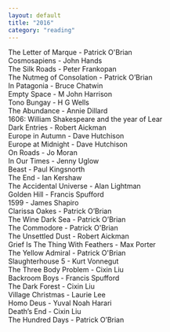 ```yaml
---
layout: default
title: "2016"
category: "reading"
---
```


The Letter of Marque - Patrick O'Brian  
Cosmosapiens - John Hands  
The Silk Roads - Peter Frankopan  
The Nutmeg of Consolation - Patrick O’Brian  
In Patagonia - Bruce Chatwin  
Empty Space - M John Harrison  
Tono Bungay - H G Wells  
The Abundance - Annie Dillard  
1606: William Shakespeare and the year of Lear  
Dark Entries - Robert Aickman  
Europe in Autumn - Dave Hutchison  
Europe at Midnight - Dave Hutchison  
On Roads - Jo Moran  
In Our Times - Jenny Uglow  
Beast - Paul Kingsnorth  
The End - Ian Kershaw  
The Accidental Universe - Alan Lightman  
Golden Hill - Francis Spufford  
1599 - James Shapiro  
Clarissa Oakes - Patrick O’Brian  
The Wine Dark Sea - Patrick O’Brian  
The Commodore - Patrick O'Brian  
The Unsettled Dust - Robert Aickman  
Grief Is The Thing With Feathers - Max Porter  
The Yellow Admiral - Patrick O'Brian  
Slaughterhouse 5 - Kurt Vonnegut  
The Three Body Problem - Cixin Liu  
Backroom Boys - Francis Spufford  
The Dark Forest - Cixin Liu  
Village Christmas - Laurie Lee  
Homo Deus - Yuval Noah Harari  
Death’s End - Cixin Liu  
The Hundred Days - Patrick O’Brian  
